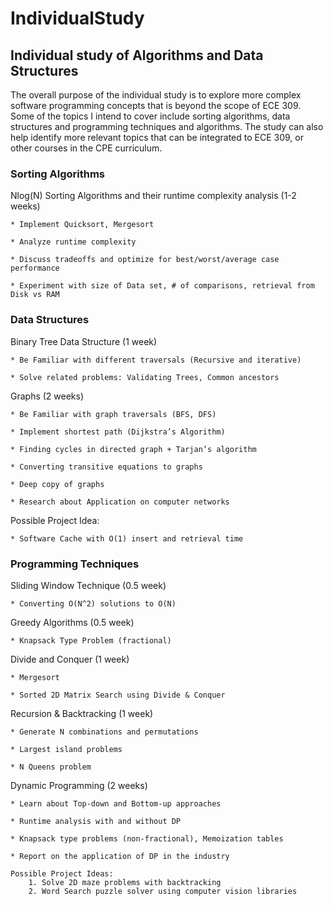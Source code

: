 # IndividualStudy
## Individual study of Algorithms and Data Structures ##

The overall purpose of the individual study is to explore more complex software programming concepts that is beyond the scope of ECE 309.  Some of the topics I intend to cover include sorting algorithms, data structures and programming techniques and algorithms. The study can also help identify more relevant topics that can be integrated to ECE 309, or other courses in the CPE curriculum.

### Sorting Algorithms ###
Nlog(N) Sorting Algorithms and their runtime complexity analysis (1-2 weeks)

	* Implement Quicksort, Mergesort
	
	* Analyze runtime complexity 
	
	* Discuss tradeoffs and optimize for best/worst/average case performance
	
	* Experiment with size of Data set, # of comparisons, retrieval from Disk vs RAM
	
### Data Structures ###

Binary Tree Data Structure (1 week)

	* Be Familiar with different traversals (Recursive and iterative)
	
	* Solve related problems: Validating Trees, Common ancestors
	
Graphs (2 weeks)

	* Be Familiar with graph traversals (BFS, DFS)
	
	* Implement shortest path (Dijkstra’s Algorithm)
	
	* Finding cycles in directed graph + Tarjan’s algorithm
	
	* Converting transitive equations to graphs
	
	* Deep copy of graphs
	
	* Research about Application on computer networks

Possible Project Idea:

	* Software Cache with O(1) insert and retrieval time

### Programming Techniques ###

Sliding Window Technique (0.5 week)

	* Converting O(N^2) solutions to O(N)
	
Greedy Algorithms (0.5 week)

	* Knapsack Type Problem (fractional)
	
Divide and Conquer (1 week)

	* Mergesort
	
	* Sorted 2D Matrix Search using Divide & Conquer
	
Recursion & Backtracking (1 week)

	* Generate N combinations and permutations 
	
	* Largest island problems
	
	* N Queens problem
	
Dynamic Programming (2 weeks)

	* Learn about Top-down and Bottom-up approaches
	
	* Runtime analysis with and without DP 
	
	* Knapsack type problems (non-fractional), Memoization tables
	
	* Report on the application of DP in the industry
	
	Possible Project Ideas:
		1. Solve 2D maze problems with backtracking
		2. Word Search puzzle solver using computer vision libraries

